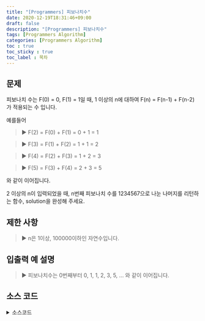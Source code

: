 ```yaml
---
title: "[Programmers] 피보나치수"
date: 2020-12-19T18:31:46+09:00
draft: false
description: "[Programmers] 피보나치수"
tags: [Programmers Algorithm]
categories: [Programmers Algorithm]
toc : true
toc_sticky : true
toc_label : 목차
---
```

## 문제
피보나치 수는 F(0) = 0, F(1) = 1일 때, 1 이상의 n에 대하여 F(n) = F(n-1) + F(n-2) 가 적용되는 수 입니다.

예를들어

   > ▶ F(2) = F(0) + F(1) = 0 + 1 = 1

   > ▶ F(3) = F(1) + F(2) = 1 + 1 = 2

   > ▶ F(4) = F(2) + F(3) = 1 + 2 = 3

   > ▶ F(5) = F(3) + F(4) = 2 + 3 = 5
   
와 같이 이어집니다.

2 이상의 n이 입력되었을 때, n번째 피보나치 수를 1234567으로 나눈 나머지를 리턴하는 함수, solution을 완성해 주세요.

## 제한 사항
   > ▶ n은 1이상, 100000이하인 자연수입니다.

## 입출력 예 설명
   > ▶ 피보나치수는 0번째부터 0, 1, 1, 2, 3, 5, ... 와 같이 이어집니다.

## 소스 코드

<details>
<summary>소스코드</summary>
<div markdown="1">

```java
#include <stdio.h>
#include <stdbool.h>
#include <stdlib.h>

int solution(int n) {
    int answer = 0;
    int a = 0;
    int b = 1;
    for(int i = 0; i<n; i++){
        int c = (a+b)%1234567;
        a = b%1234567;
        b = c%1234567;
    }
    return a;
}
```
</div>
</details>

